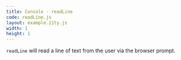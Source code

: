 ```yaml
---
title: Console - readLine
code: readLine.js
layout: example.11ty.js
width: 1
height: 1
---
```


`readLine` will read a line of text from the user via the browser prompt.
